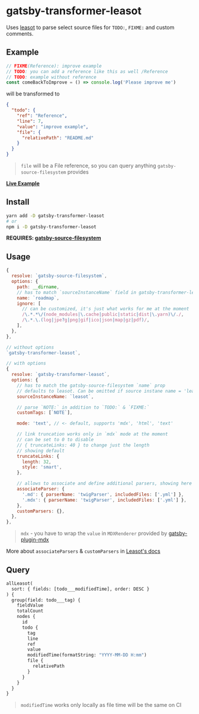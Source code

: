 # gatsby-transformer-leasot

Uses [leasot](https://github.com/pgilad/leasot) to parse select source files for `TODO:`, `FIXME:` and custom comments.

## Example

```js
// FIXME(Reference): improve example
// TODO: you can add a reference like this as well /Reference
// TODO: example without reference
const comeBackToImprove = () => console.log('Please improve me')
```

will be transformed to

```json
{
  "todo": {
    "ref": "Reference",
    "line": 7,
    "value": "improve example",
    "file": {
      "relativePath": "README.md"
    }
  }
}
```

> `file` will be a File reference, so you can query anything `gatsby-source-filesystem` provides

**[Live Example](https://coding4.gaiama.org/en/roadmap)**

## Install

```bash
yarn add -D gatsby-transformer-leasot
# or
npm i -D gatsby-transformer-leasot
```

**REQUIRES: [gatsby-source-filesystem](https://github.com/gatsbyjs/gatsby/tree/master/packages/gatsby-source-filesystem)**

## Usage

```js
{
  resolve: `gatsby-source-filesystem`,
  options: {
    path: __dirname,
    // has to match `sourceInstanceName` field in gatsby-transformer-leasot
    name: `roadmap`,
    ignore: [
      // can be customized, it's just what works for me at the moment
      /\.*.*\/(node_modules|\.cache|public|static|dist|\.yarn)\/./,
      /\.*.\.(log|jpe?g|png|gif|ico|json|map|gz|pdf)/,
    ],
  },
},

// without options
`gatsby-transformer-leasot`,

// with options
{
  resolve: `gatsby-transformer-leasot`,
  options: {
    // has to match the gatsby-source-filesystem `name` prop
    // defaults to leasot. Can be omitted if source instane name = 'leasot'
    sourceInstanceName: `leasot`,

    // parse `NOTE:` in addition to `TODO:` & `FIXME:`
    customTags: [`NOTE`],

    mode: 'text', // <- default, supports 'mdx', 'html', 'text'

    // link truncation works only in `mdx` mode at the moment
    // can be set to 0 to disable
    // { truncateLinks: 40 } to change just the length
    // showing default
    truncateLinks: {
      length: 32,
      style: 'smart',
    },

    // allows to associate and define additional parsers, showing here the predefined
    associateParser: {
      '.md': { parserName: 'twigParser', includedFiles: ['.yml'] },
      '.mdx': { parserName: 'twigParser', includedFiles: ['.yml'] },
    },
    customParsers: {},
  },
},
```

> `mdx` - you have to wrap the `value` in `MDXRenderer` provided by [gatsby-plugin-mdx](https://www.npmjs.com/package/gatsby-plugin-mdx)

More about `associateParsers` & `customParsers` in [Leasot's docs](https://pgilad.github.io/leasot/interfaces/parseconfig.html)

## Query

```graphql
allLeasot(
  sort: { fields: [todo___modifiedTime], order: DESC }
) {
  group(field: todo___tag) {
    fieldValue
    totalCount
    nodes {
      id
      todo {
        tag
        line
        ref
        value
        modifiedTime(formatString: "YYYY-MM-DD H:mm")
        file {
          relativePath
        }
      }
    }
  }
}
```

> `modifiedTime` works only locally as file time will be the same on CI
